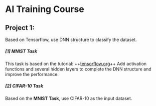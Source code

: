 # AI Training Course 

## Project 1:
Based on Tensorflow, use DNN structure to classify the dataset.
##### [1] MNIST Task
This task is based on the tutorial: ++[tensorflow.org](https://www.tensorflow.org/get_started/mnist/beginners)++
Add activation functions and several hidden layers to complete the DNN structure and improve the performance.

##### [2] CIFAR-10 Task
Based on the **MNIST Task**, use CIFAR-10 as the input dataset.
